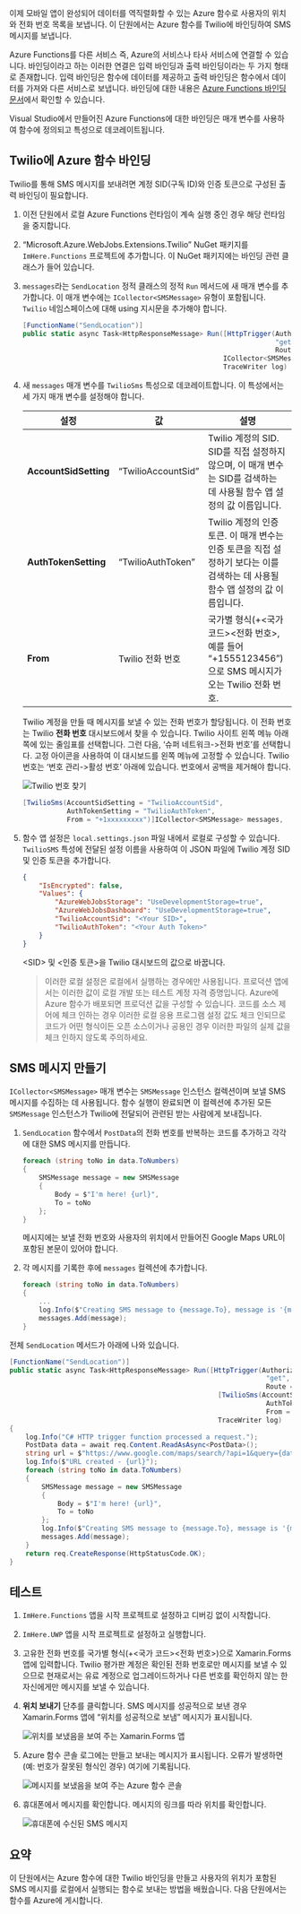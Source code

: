 이제 모바일 앱이 완성되어 데이터를 역직렬화할 수 있는 Azure 함수로 사용자의 위치와 전화 번호 목록을 보냅니다. 이 단원에서는 Azure 함수를 Twilio에 바인딩하여 SMS 메시지를 보냅니다.

Azure Functions를 다른 서비스 즉, Azure의 서비스나 타사 서비스에 연결할 수 있습니다. 바인딩이라고 하는 이러한 연결은 입력 바인딩과 출력 바인딩이라는 두 가지 형태로 존재합니다. 입력 바인딩은 함수에 데이터를 제공하고 출력 바인딩은 함수에서 데이터를 가져와 다른 서비스로 보냅니다. 바인딩에 대한 내용은 [Azure Functions 바인딩 문서](https://docs.microsoft.com/azure/azure-functions/functions-triggers-bindings)에서 확인할 수 있습니다.

Visual Studio에서 만들어진 Azure Functions에 대한 바인딩은 매개 변수를 사용하여 함수에 정의되고 특성으로 데코레이트됩니다.

## <a name="bind-the-azure-function-to-twilio"></a>Twilio에 Azure 함수 바인딩

Twilio를 통해 SMS 메시지를 보내려면 계정 SID(구독 ID)와 인증 토큰으로 구성된 출력 바인딩이 필요합니다.

1. 이전 단원에서 로컬 Azure Functions 런타임이 계속 실행 중인 경우 해당 런타임을 중지합니다.

2. “Microsoft.Azure.WebJobs.Extensions.Twilio” NuGet 패키지를 `ImHere.Functions` 프로젝트에 추가합니다. 이 NuGet 패키지에는 바인딩 관련 클래스가 들어 있습니다.

3. `messages`라는 `SendLocation` 정적 클래스의 정적 `Run` 메서드에 새 매개 변수를 추가합니다. 이 매개 변수에는 `ICollector<SMSMessage>` 유형이 포함됩니다. `Twilio` 네임스페이스에 대해 using 지시문을 추가해야 합니다.

    ```cs
    [FunctionName("SendLocation")]
    public static async Task<HttpResponseMessage> Run([HttpTrigger(AuthorizationLevel.Anonymous,
                                                                   "get", "post",
                                                                   Route = null)]HttpRequestMessage req,
                                                      ICollector<SMSMessage> messages,
                                                      TraceWriter log)
    ```

4. 새 `messages` 매개 변수를 `TwilioSms` 특성으로 데코레이트합니다. 이 특성에서는 세 가지 매개 변수를 설정해야 합니다.

    | 설정      |  값   | 설명                                        |
    | --- | --- | ---|
    | **AccountSidSetting** | “TwilioAccountSid” | Twilio 계정의 SID. SID를 직접 설정하지 않으며, 이 매개 변수는 SID를 검색하는 데 사용될 함수 앱 설정의 값 이름입니다. |
    | **AuthTokenSetting** | “TwilioAuthToken” | Twilio 계정의 인증 토큰. 이 매개 변수는 인증 토큰을 직접 설정하기 보다는 이를 검색하는 데 사용될 함수 앱 설정의 값 이름입니다. |
    | **From** | Twilio 전화 번호 | 국가별 형식(+\<국가 코드\>\<전화 번호\>, 예를 들어 “+1555123456”)으로 SMS 메시지가 오는 Twilio 전화 번호. |

    Twilio 계정을 만들 때 메시지를 보낼 수 있는 전화 번호가 할당됩니다. 이 전화 번호는 Twilio **전화 번호** 대시보드에서 찾을 수 있습니다. Twilio 사이트 왼쪽 메뉴 아래쪽에 있는 줄임표를 선택합니다. 그런 다음, ‘슈퍼 네트워크->전화 번호’를 선택합니다. 고정 아이콘을 사용하여 이 대시보드를 왼쪽 메뉴에 고정할 수 있습니다. Twilio 번호는 ‘번호 관리->활성 번호’ 아래에 있습니다. 번호에서 공백을 제거해야 합니다.

    ![Twilio 번호 찾기](../media-drafts/7-twilio-find-number.png)

    ```cs
    [TwilioSms(AccountSidSetting = "TwilioAccountSid",
               AuthTokenSetting = "TwilioAuthToken",
               From = "+1xxxxxxxxx")]ICollector<SMSMessage> messages,
    ```

5. 함수 앱 설정은 `local.settings.json` 파일 내에서 로컬로 구성할 수 있습니다. `TwilioSMS` 특성에 전달된 설정 이름을 사용하여 이 JSON 파일에 Twilio 계정 SID 및 인증 토큰을 추가합니다.

    ```json
    {
        "IsEncrypted": false,
        "Values": {
            "AzureWebJobsStorage": "UseDevelopmentStorage=true",
            "AzureWebJobsDashboard": "UseDevelopmentStorage=true",
            "TwilioAccountSid": "<Your SID>",
            "TwilioAuthToken": "<Your Auth Token>"
        }
    }
    ```

    \<SID\> 및 \<인증 토큰\>을 Twilio 대시보드의 값으로 바꿉니다.

    > 이러한 로컬 설정은 로컬에서 실행하는 경우에만 사용됩니다. 프로덕션 앱에서는 이러한 값이 로컬 개발 또는 테스트 계정 자격 증명입니다. Azure에 Azure 함수가 배포되면 프로덕션 값을 구성할 수 있습니다.
    > 코드를 소스 제어에 체크 인하는 경우 이러한 로컬 응용 프로그램 설정 값도 체크 인되므로 코드가 어떤 형식이든 오픈 소스이거나 공용인 경우 이러한 파일의 실제 값을 체크 인하지 않도록 주의하세요.

## <a name="create-the-sms-messages"></a>SMS 메시지 만들기

`ICollector<SMSMessage>` 매개 변수는 `SMSMessage` 인스턴스 컬렉션이며 보낼 SMS 메시지를 수집하는 데 사용됩니다. 함수 실행이 완료되면 이 컬렉션에 추가된 모든 `SMSMessage` 인스턴스가 Twilio에 전달되어 관련된 받는 사람에게 보내집니다.

1. `SendLocation` 함수에서 `PostData`의 전화 번호를 반복하는 코드를 추가하고 각각에 대한 SMS 메시지를 만듭니다.

    ```cs
    foreach (string toNo in data.ToNumbers)
    {
        SMSMessage message = new SMSMessage
        {
            Body = $"I'm here! {url}",
            To = toNo
        };
    }
    ```

    메시지에는 보낼 전화 번호와 사용자의 위치에서 만들어진 Google Maps URL이 포함된 본문이 있어야 합니다.

2. 각 메시지를 기록한 후에 `messages` 컬렉션에 추가합니다.

    ```cs
    foreach (string toNo in data.ToNumbers)
    {
        ...
        log.Info($"Creating SMS message to {message.To}, message is '{message.Body}'.");
        messages.Add(message);
    }
    ```

전체 `SendLocation` 메서드가 아래에 나와 있습니다.

```cs
[FunctionName("SendLocation")]
public static async Task<HttpResponseMessage> Run([HttpTrigger(AuthorizationLevel.Anonymous,
                                                                "get", "post",
                                                                Route = null)]HttpRequestMessage req,
                                                    [TwilioSms(AccountSidSetting = "TwilioAccountSid",
                                                                AuthTokenSetting = "TwilioAuthToken",
                                                                From = "<your Twilio phone number>")]ICollector<SMSMessage> messages,
                                                    TraceWriter log)
{
    log.Info("C# HTTP trigger function processed a request.");
    PostData data = await req.Content.ReadAsAsync<PostData>();
    string url = $"https://www.google.com/maps/search/?api=1&query={data.Latitude},{data.Longitude}";
    log.Info($"URL created - {url}");
    foreach (string toNo in data.ToNumbers)
    {
        SMSMessage message = new SMSMessage
        {
            Body = $"I'm here! {url}",
            To = toNo
        };
        log.Info($"Creating SMS message to {message.To}, message is '{message.Body}'.");
        messages.Add(message);
    }
    return req.CreateResponse(HttpStatusCode.OK);
}
```

## <a name="test-it-out"></a>테스트

1. `ImHere.Functions` 앱을 시작 프로젝트로 설정하고 디버깅 없이 시작합니다.

2. `ImHere.UWP` 앱을 시작 프로젝트로 설정하고 실행합니다.

3. 고유한 전화 번호를 국가별 형식(+\<국가 코드\>\<전화 번호\>)으로 Xamarin.Forms 앱에 입력합니다. Twilio 평가판 계정은 확인된 전화 번호로만 메시지를 보낼 수 있으므로 현재로서는 유료 계정으로 업그레이드하거나 다른 번호를 확인하지 않는 한 자신에게만 메시지를 보낼 수 있습니다.

4. **위치 보내기** 단추를 클릭합니다. SMS 메시지를 성공적으로 보낸 경우 Xamarin.Forms 앱에 “위치를 성공적으로 보냄” 메시지가 표시됩니다.

    ![위치를 보냈음을 보여 주는 Xamarin.Forms 앱](../media-drafts/7-ui-location-sent.png)

5. Azure 함수 콘솔 로그에는 만들고 보내는 메시지가 표시됩니다. 오류가 발생하면(예: 번호가 잘못된 형식인 경우) 여기에 기록됩니다.

    ![메시지를 보냈음을 보여 주는 Azure 함수 콘솔](../media-drafts/7-function-message-sent.png)

6. 휴대폰에서 메시지를 확인합니다. 메시지의 링크를 따라 위치를 확인합니다.

    ![휴대폰에 수신된 SMS 메시지](../media-drafts/7-message-received.png)

## <a name="summary"></a>요약

이 단원에서는 Azure 함수에 대한 Twilio 바인딩을 만들고 사용자의 위치가 포함된 SMS 메시지를 로컬에서 실행되는 함수로 보내는 방법을 배웠습니다. 다음 단원에서는 함수를 Azure에 게시합니다.